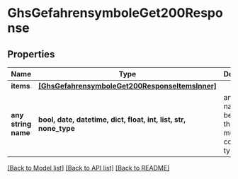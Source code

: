 # GhsGefahrensymboleGet200Response


## Properties
Name | Type | Description | Notes
------------ | ------------- | ------------- | -------------
**items** | [**[GhsGefahrensymboleGet200ResponseItemsInner]**](GhsGefahrensymboleGet200ResponseItemsInner.md) |  | [optional] 
**any string name** | **bool, date, datetime, dict, float, int, list, str, none_type** | any string name can be used but the value must be the correct type | [optional]

[[Back to Model list]](../README.md#documentation-for-models) [[Back to API list]](../README.md#documentation-for-api-endpoints) [[Back to README]](../README.md)


